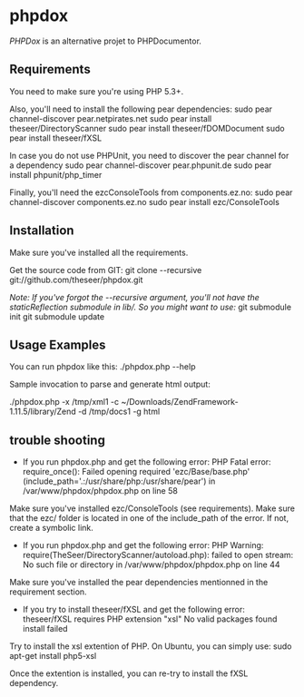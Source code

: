 phpdox
======

*PHPDox* is an alternative projet to PHPDocumentor.


Requirements
------------

You need to make sure you're using PHP 5.3+.

Also, you'll need to install the following pear dependencies:
    sudo pear channel-discover pear.netpirates.net
    sudo pear install theseer/DirectoryScanner
    sudo pear install theseer/fDOMDocument
    sudo pear install theseer/fXSL

In case you do not use PHPUnit, you need to discover the pear channel for a dependency
    sudo pear channel-discover pear.phpunit.de
    sudo pear install phpunit/php_timer

Finally, you'll need the ezcConsoleTools from components.ez.no:
    sudo pear channel-discover components.ez.no
    sudo pear install ezc/ConsoleTools 


Installation
------------

Make sure you've installed all the requirements.

Get the source code from GIT:
    git clone --recursive git://github.com/theseer/phpdox.git

_Note: If you've forgot the --recursive argument, you'll not have the staticReflection submodule in lib/. So you might want to use:_
    git submodule init
    git submodule update


Usage Examples
--------------

You can run phpdox like this:
  ./phpdox.php --help
    
Sample invocation to parse and generate html output:

 ./phpdox.php -x /tmp/xml1 -c ~/Downloads/ZendFramework-1.11.5/library/Zend -d /tmp/docs1 -g html


trouble shooting
----------------

* If you run phpdox.php and get the following error:
    PHP Fatal error:  require_once(): Failed opening required 'ezc/Base/base.php' (include_path='.:/usr/share/php:/usr/share/pear') in /var/www/phpdox/phpdox.php on line 58

Make sure you've installed ezc/ConsoleTools (see requirements).
Make sure that the ezc/ folder is located in one of the include_path of the error. If not, create a symbolic link.


* If you run phpdox.php and get the following error:
    PHP Warning:  require(TheSeer/DirectoryScanner/autoload.php): failed to open stream: No such file or directory in /var/www/phpdox/phpdox.php on line 44
    
Make sure you've installed the pear dependencies mentionned in the requirement section.

* If you try to install theseer/fXSL and get the following error:
    theseer/fXSL requires PHP extension "xsl"
    No valid packages found
    install failed
    
Try to install the xsl extention of PHP. On Ubuntu, you can simply use:
    sudo apt-get install php5-xsl

Once the extention is installed, you can re-try to install the fXSL dependency.
